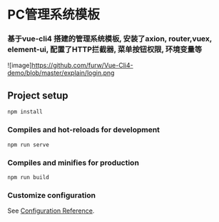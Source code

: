 # PC管理系统模板
### 基于vue-cli4 搭建的管理系统模板, 安装了axion, router,vuex, element-ui, 配置了HTTP拦截器, 菜单按钮权限, 环境变量等

![image]https://github.com/furw/Vue-Cli4-demo/blob/master/explain/login.png

## Project setup
```
npm install
```

### Compiles and hot-reloads for development
```
npm run serve
```

### Compiles and minifies for production
```
npm run build
```

### Customize configuration
See [Configuration Reference](https://cli.vuejs.org/config/).

